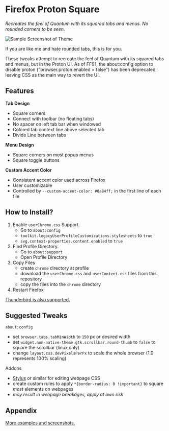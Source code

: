 # Firefox Proton Square
*Recreates the feel of Quantum with its squared tabs and menus. No rounded corners to be seen.*



![Sample Screenshot of Theme](https://raw.githubusercontent.com/leadweedy/Firefox-Proton-Square/main/images/ff_protonbutquantum.png "Sample Screenshot")

  If you are like me and hate rounded tabs, this is for you.
  
  These tweaks attempt to recreate the feel of Quantum with its squared tabs and menus, but in the Proton UI. As of FF91, the about:config option to disable proton ("browser.proton.enabled = false") has been deprecated, leaving CSS as the main way to revert the UI.

## Features

**Tab Design**
  - Square corners
  - Connect with toolbar (no floating tabs)
  - No spacer on left tab bar when windowed
  - Colored tab context line above selected tab
  - Divide Line between tabs

**Menu Design**
  - Square corners on most popup menus
  - Square toggle buttons

**Custom Accent Color**
  - Consistent accent color used across Firefox
  - User customizable
  - Controlled by `--custom-accent-color: #0a84ff;` in the first line of each file
      
  
## How to Install?

  1. Enable `userChrome.css` Support.
     - Go to `about:config`
     - `toolkit.legacyUserProfileCustomizations.stylesheets` to `true`
     - `svg.context-properties.content.enabled` to `true`
  2. Find Profile Directory.
     - Go to `about:support`
     - Open Profile Directory
  3. Copy Files
     - create `chrome` directory at profile
     - download the `userChrome.css` and `userContent.css` files from this repository
     - copy the files into the `chrome` directory
  4. Restart Firefox

[Thunderbird is also supported.](../../wiki/Thunderbird-Install)
 

## Suggested Tweaks 
`about:config`
  - set `browser.tabs.tabMinWidth` to `150` px or desired width
  - set `widget.non-native-theme.gtk.scrollbar.round-thumb` to `false` to square the scrollbar (linux only)
  - change `layout.css.devPixelsPerPx` to scale the whole browser (1.0 represents 100% scaling)

Addons
  - [Stylus](https://addons.mozilla.org/en-US/firefox/addon/styl-us/) or similar for editing webpage CSS
  - create custom rules to apply `*{border-radius: 0 !important}` to square *most* elements on webpages
  - *may result in webpage breakages, apply at own risk*



## Appendix

[More examples and screenshots.](../../wiki/Appendix)

